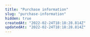 ```yaml
---
title: "Purchase information"
slug: "purchase-information"
hidden: true
createdAt: "2022-02-24T18:18:28.814Z"
updatedAt: "2022-02-24T18:18:28.814Z"
---
```

